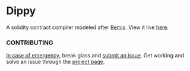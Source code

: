 # Dippy

A solidity contract compiler modeled after [Remix](https://remix.ethereum.org/).
View it live [here](http://dj-mc.herokuapp.com/).

### CONTRIBUTING

[In case of emergency](https://i.imgur.com/p05mG.gif), break glass and [submit an issue](https://github.com/Jusdev89/contract-deployment/issues).
Get working and solve an issue through the [project page](https://github.com/Jusdev89/contract-deployment/projects/1).
